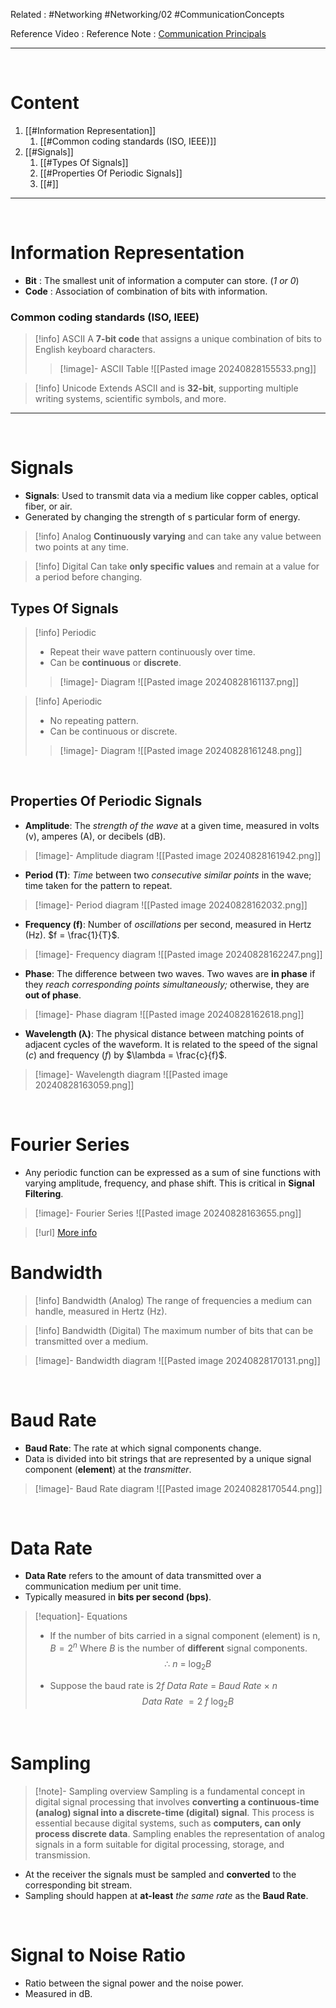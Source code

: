 Related : #Networking #Networking/02 #CommunicationConcepts 

Reference Video :
Reference Note  : [Communication Principals](file:///E:%5CAcademics%5CSEM%203%5CCS2033-Data%20Communication%20and%20Networking%5CNew%20Lecture%20notes%5CL1-Communication-Principles.pdf)

---

<br>

# Content
1. [[#Information Representation]]
	1. [[#Common coding standards (ISO, IEEE)]]
2. [[#Signals]]
	1. [[#Types Of Signals]]
	2. [[#Properties Of Periodic Signals]]
	3. [[#]]

---

<br>

# Information Representation
- **Bit** : The smallest unit of information a computer can store. (*1 or 0*)
- **Code** : Association of combination of bits with information.

### Common coding standards (ISO, IEEE)

> [!info] ASCII
>A **7-bit code** that assigns a unique combination of bits to English keyboard characters.
>
>> [!image]- ASCII Table
>> ![[Pasted image 20240828155533.png]]

> [!info] Unicode
> Extends ASCII and is **32-bit**, supporting multiple writing systems, scientific symbols, and more.

---

<br>

# Signals
- **Signals**: Used to transmit data via a medium like copper cables, optical fiber, or air.
- Generated by changing the strength of s particular form of energy.

> [!info] Analog
> **Continuously varying** and can take any value between two points at any time.

> [!info] Digital
> Can take **only specific values** and remain at a value for a period before changing.


## Types Of Signals
> [!info] Periodic 
> - Repeat their wave pattern continuously over time.
> - Can be **continuous** or **discrete**.
> 
> > [!image]- Diagram
> > ![[Pasted image 20240828161137.png]]

> [!info] Aperiodic
> - No repeating pattern.
> - Can be continuous or discrete.
> 
> > [!image]- Diagram
> > ![[Pasted image 20240828161248.png]]

<br>

## Properties Of Periodic Signals

- **Amplitude**: 
	The *strength of the wave* at a given time, measured in volts (v), amperes (A), or decibels (dB).
> [!image]- Amplitude diagram
> ![[Pasted image 20240828161942.png]]


- **Period (T)**: 
	*Time* between two *consecutive similar points* in the wave; time taken for the pattern to repeat.
> [!image]- Period diagram
> ![[Pasted image 20240828162032.png]]

- **Frequency (f)**: 
	Number of *oscillations* per second, measured in Hertz (Hz). $f = \frac{1}{T}$​.
> [!image]- Frequency diagram
> ![[Pasted image 20240828162247.png]]

- **Phase**: 
	The difference between two waves. Two waves are **in phase** if they *reach corresponding points simultaneously;* otherwise, they are **out of phase**.
> [!image]- Phase diagram
> ![[Pasted image 20240828162618.png]]

- **Wavelength (λ)**: The physical distance between matching points of adjacent cycles of the waveform. It is related to the speed of the signal $(c)$ and frequency $(f)$ by $\lambda = \frac{c}{f}$​.
> [!image]- Wavelength diagram
> ![[Pasted image 20240828163059.png]]

<br>

# Fourier Series
- Any periodic function can be expressed as a sum of sine functions with varying amplitude, frequency, and phase shift. This is critical in **Signal Filtering**.

> [!image]- Fourier Series
> ![[Pasted image 20240828163655.png]]

> [!url] [More info](https://www.mathsisfun.com/calculus/fourier-series.html)




# Bandwidth 

> [!info] Bandwidth (Analog)
> The range of frequencies a medium can handle, measured in Hertz (Hz).

> [!info] Bandwidth (Digital)
> The maximum number of bits that can be transmitted over a medium.

> [!image]- Bandwidth diagram
> ![[Pasted image 20240828170131.png]]

<br>

# Baud Rate
- **Baud Rate**: The rate at which signal components change.
- Data is divided into bit strings that are represented by a unique signal component (**element**) at the *transmitter*.

> [!image]- Baud Rate diagram
> ![[Pasted image 20240828170544.png]]

<br>

# Data Rate
- **Data Rate** refers to the amount of data transmitted over a communication medium per unit time.
- Typically measured in **bits per second (bps)**.

> [!equation]- Equations
>-  If the number of bits carried in a signal component (element) is n,
> $B = 2^n$
> Where $B$ is the number of **different** signal components.
> $$\therefore \ n\ =\ \log_2{B}$$
> 
>- Suppose the baud rate is $2f$
> $Data\ Rate\ =\ Baud\ Rate\ ×\ n$
> $$Data\ Rate\ = 2\ f\ \log_2{B}$$

<br>

# Sampling
> [!note]- Sampling overview
> Sampling is a fundamental concept in digital signal processing that involves **converting a continuous-time (analog) signal into a discrete-time (digital) signal**. This process is essential because digital systems, such as **computers, can only process discrete data**. Sampling enables the representation of analog signals in a form suitable for digital processing, storage, and transmission. 


- At the receiver the signals must be sampled and **converted** to the corresponding bit stream.
- Sampling should happen at **at-least** *the same rate* as the **Baud Rate**.

<br>

# Signal to Noise Ratio
- Ratio between the signal power and the noise power.
- Measured in dB.



